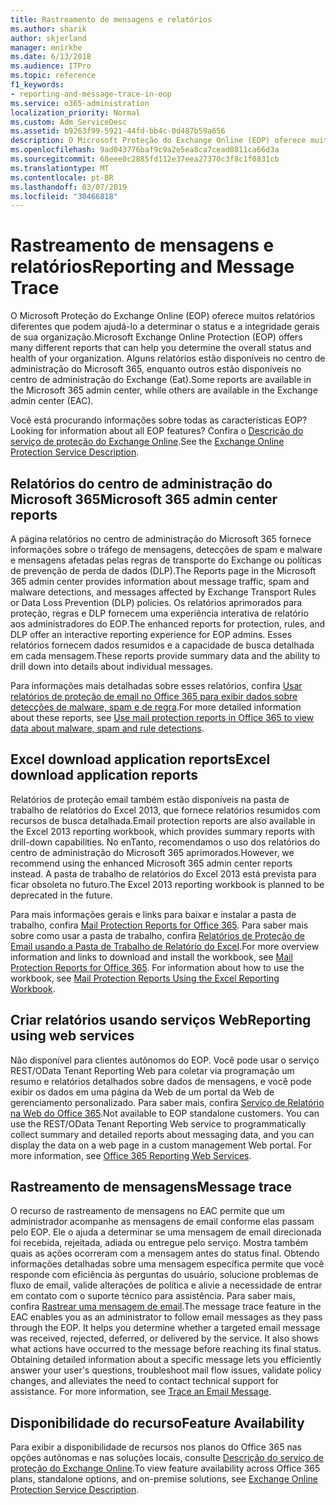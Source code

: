 ```yaml
---
title: Rastreamento de mensagens e relatórios
ms.author: sharik
author: skjerland
manager: mnirkhe
ms.date: 6/13/2018
ms.audience: ITPro
ms.topic: reference
f1_keywords:
- reporting-and-message-trace-in-eop
ms.service: o365-administration
localization_priority: Normal
ms.custom: Adm_ServiceDesc
ms.assetid: b9263f99-5921-44fd-bb4c-0d487b59a656
description: O Microsoft Proteção do Exchange Online (EOP) oferece muitos relatórios diferentes que podem ajudá-lo a determinar o status e a integridade gerais de sua organização. Alguns relatórios estão disponíveis no centro de administração do Microsoft 365, enquanto outros estão disponíveis no centro de administração do Exchange (Eat).
ms.openlocfilehash: 9ad043776baf9c9a2e5ea8ca7cead0811ca66d3a
ms.sourcegitcommit: 68eee0c2885fd112e37eea27370c3f8c1f0831cb
ms.translationtype: MT
ms.contentlocale: pt-BR
ms.lasthandoff: 03/07/2019
ms.locfileid: "30466818"
---
```

# <a name="reporting-and-message-trace"></a><span data-ttu-id="067a3-104">Rastreamento de mensagens e relatórios</span><span class="sxs-lookup"><span data-stu-id="067a3-104">Reporting and Message Trace</span></span>

<span data-ttu-id="067a3-105">O Microsoft Proteção do Exchange Online (EOP) oferece muitos relatórios diferentes que podem ajudá-lo a determinar o status e a integridade gerais de sua organização.</span><span class="sxs-lookup"><span data-stu-id="067a3-105">Microsoft Exchange Online Protection (EOP) offers many different reports that can help you determine the overall status and health of your organization.</span></span> <span data-ttu-id="067a3-106">Alguns relatórios estão disponíveis no centro de administração do Microsoft 365, enquanto outros estão disponíveis no centro de administração do Exchange (Eat).</span><span class="sxs-lookup"><span data-stu-id="067a3-106">Some reports are available in the Microsoft 365 admin center, while others are available in the Exchange admin center (EAC).</span></span>
  
<span data-ttu-id="067a3-107">Você está procurando informações sobre todas as características EOP?</span><span class="sxs-lookup"><span data-stu-id="067a3-107">Looking for information about all EOP features?</span></span> <span data-ttu-id="067a3-108">Confira o [Descrição do serviço de proteção do Exchange Online](exchange-online-protection-service-description.md).</span><span class="sxs-lookup"><span data-stu-id="067a3-108">See the [Exchange Online Protection Service Description](exchange-online-protection-service-description.md).</span></span>
  
## <a name="microsoft-365-admin-center-reports"></a><span data-ttu-id="067a3-109">Relatórios do centro de administração do Microsoft 365</span><span class="sxs-lookup"><span data-stu-id="067a3-109">Microsoft 365 admin center reports</span></span>
<span data-ttu-id="067a3-110"><a name="BKMK_office365admincenterreports"> </a></span><span class="sxs-lookup"><span data-stu-id="067a3-110"></span></span>

<span data-ttu-id="067a3-111">A página relatórios no centro de administração do Microsoft 365 fornece informações sobre o tráfego de mensagens, detecções de spam e malware e mensagens afetadas pelas regras de transporte do Exchange ou políticas de prevenção de perda de dados (DLP).</span><span class="sxs-lookup"><span data-stu-id="067a3-111">The Reports page in the Microsoft 365 admin center provides information about message traffic, spam and malware detections, and messages affected by Exchange Transport Rules or Data Loss Prevention (DLP) policies.</span></span> <span data-ttu-id="067a3-112">Os relatórios aprimorados para proteção, regras e DLP fornecem uma experiência interativa de relatório aos administradores do EOP.</span><span class="sxs-lookup"><span data-stu-id="067a3-112">The enhanced reports for protection, rules, and DLP offer an interactive reporting experience for EOP admins.</span></span> <span data-ttu-id="067a3-113">Esses relatórios fornecem dados resumidos e a capacidade de busca detalhada em cada mensagem.</span><span class="sxs-lookup"><span data-stu-id="067a3-113">These reports provide summary data and the ability to drill down into details about individual messages.</span></span>
  
<span data-ttu-id="067a3-114">Para informações mais detalhadas sobre esses relatórios, confira [Usar relatórios de proteção de email no Office 365 para exibir dados sobre detecções de malware, spam e de regra](https://go.microsoft.com/fwlink/p/?LinkID=401102).</span><span class="sxs-lookup"><span data-stu-id="067a3-114">For more detailed information about these reports, see [Use mail protection reports in Office 365 to view data about malware, spam and rule detections](https://go.microsoft.com/fwlink/p/?LinkID=401102).</span></span>
  
## <a name="excel-download-application-reports"></a><span data-ttu-id="067a3-115">Excel download application reports</span><span class="sxs-lookup"><span data-stu-id="067a3-115">Excel download application reports</span></span>
<span data-ttu-id="067a3-116"><a name="BKMK_exceldownloadapplicationreports"> </a></span><span class="sxs-lookup"><span data-stu-id="067a3-116"></span></span>

<span data-ttu-id="067a3-117">Relatórios de proteção email também estão disponíveis na pasta de trabalho de relatórios do Excel 2013, que fornece relatórios resumidos com recursos de busca detalhada.</span><span class="sxs-lookup"><span data-stu-id="067a3-117">Email protection reports are also available in the Excel 2013 reporting workbook, which provides summary reports with drill-down capabilities.</span></span> <span data-ttu-id="067a3-118">No enTanto, recomendamos o uso dos relatórios do centro de administração do Microsoft 365 aprimorados.</span><span class="sxs-lookup"><span data-stu-id="067a3-118">However, we recommend using the enhanced Microsoft 365 admin center reports instead.</span></span> <span data-ttu-id="067a3-119">A pasta de trabalho de relatórios do Excel 2013 está prevista para ficar obsoleta no futuro.</span><span class="sxs-lookup"><span data-stu-id="067a3-119">The Excel 2013 reporting workbook is planned to be deprecated in the future.</span></span> 
  
<span data-ttu-id="067a3-p106">Para mais informações gerais e links para baixar e instalar a pasta de trabalho, confira [Mail Protection Reports for Office 365](https://go.microsoft.com/fwlink/p/?LinkId=271776). Para saber mais sobre como usar a pasta de trabalho, confira [Relatórios de Proteção de Email usando a Pasta de Trabalho de Relatório do Excel](https://go.microsoft.com/fwlink/p/?LinkId=285211).</span><span class="sxs-lookup"><span data-stu-id="067a3-p106">For more overview information and links to download and install the workbook, see [Mail Protection Reports for Office 365](https://go.microsoft.com/fwlink/p/?LinkId=271776). For information about how to use the workbook, see [Mail Protection Reports Using the Excel Reporting Workbook](https://go.microsoft.com/fwlink/p/?LinkId=285211).</span></span>
  
## <a name="reporting-using-web-services"></a><span data-ttu-id="067a3-122">Criar relatórios usando serviços Web</span><span class="sxs-lookup"><span data-stu-id="067a3-122">Reporting using web services</span></span>
<span data-ttu-id="067a3-123"><a name="BKMK_reportingusingwebservices"> </a></span><span class="sxs-lookup"><span data-stu-id="067a3-123"></span></span>

<span data-ttu-id="067a3-p107">Não disponível para clientes autônomos do EOP. Você pode usar o serviço REST/OData Tenant Reporting Web para coletar via programação um resumo e relatórios detalhados sobre dados de mensagens, e você pode exibir os dados em uma página da Web de um portal da Web de gerenciamento personalizado. Para saber mais, confira [Serviço de Relatório na Web do Office 365](https://go.microsoft.com/fwlink/?LinkId=279926).</span><span class="sxs-lookup"><span data-stu-id="067a3-p107">Not available to EOP standalone customers. You can use the REST/OData Tenant Reporting Web service to programmatically collect summary and detailed reports about messaging data, and you can display the data on a web page in a custom management Web portal. For more information, see [Office 365 Reporting Web Services](https://go.microsoft.com/fwlink/?LinkId=279926).</span></span>
  
## <a name="message-trace"></a><span data-ttu-id="067a3-127">Rastreamento de mensagens</span><span class="sxs-lookup"><span data-stu-id="067a3-127">Message trace</span></span>
<span data-ttu-id="067a3-128"><a name="BKMK_messagetrace"> </a></span><span class="sxs-lookup"><span data-stu-id="067a3-128"></span></span>

<span data-ttu-id="067a3-p108">O recurso de rastreamento de mensagens no EAC permite que um administrador acompanhe as mensagens de email conforme elas passam pelo EOP. Ele o ajuda a determinar se uma mensagem de email direcionada foi recebida, rejeitada, adiada ou entregue pelo serviço. Mostra também quais as ações ocorreram com a mensagem antes do status final. Obtendo informações detalhadas sobre uma mensagem específica permite que você responde com eficiência às perguntas do usuário, solucione problemas de fluxo de email, valide alterações de política e alivie a necessidade de entrar em contato com o suporte técnico para assistência. Para saber mais, confira [Rastrear uma mensagem de email](https://go.microsoft.com/fwlink/p/?LinkID=282262).</span><span class="sxs-lookup"><span data-stu-id="067a3-p108">The message trace feature in the EAC enables you as an administrator to follow email messages as they pass through the EOP. It helps you determine whether a targeted email message was received, rejected, deferred, or delivered by the service. It also shows what actions have occurred to the message before reaching its final status. Obtaining detailed information about a specific message lets you efficiently answer your user's questions, troubleshoot mail flow issues, validate policy changes, and alleviates the need to contact technical support for assistance. For more information, see [Trace an Email Message](https://go.microsoft.com/fwlink/p/?LinkID=282262).</span></span>
  
## <a name="feature-availability"></a><span data-ttu-id="067a3-134">Disponibilidade do recurso</span><span class="sxs-lookup"><span data-stu-id="067a3-134">Feature Availability</span></span>
<span data-ttu-id="067a3-135"><a name="BKMK_messagetrace"> </a></span><span class="sxs-lookup"><span data-stu-id="067a3-135"></span></span>

<span data-ttu-id="067a3-136">Para exibir a disponibilidade de recursos nos planos do Office 365 nas opções autônomas e nas soluções locais, consulte [Descrição do serviço de proteção do Exchange Online](exchange-online-protection-service-description.md).</span><span class="sxs-lookup"><span data-stu-id="067a3-136">To view feature availability across Office 365 plans, standalone options, and on-premise solutions, see [Exchange Online Protection Service Description](exchange-online-protection-service-description.md).</span></span>
  

